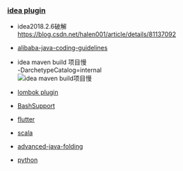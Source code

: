 ### [idea plugin](https://plugins.jetbrains.com/)
- idea2018.2.6破解  
https://blog.csdn.net/halen001/article/details/81137092

- [alibaba-java-coding-guidelines](https://plugins.jetbrains.com/plugin/10046-alibaba-java-coding-guidelines)

- idea maven build 项目慢  
  -DarchetypeCatalog=internal  
  ![idea maven build项目慢](https://github.com/Dongzai1005/learning/blob/master/notes/src/main/java/wang/xiaoluobo/images/idea01.png)
  
- [lombok plugin](https://plugins.jetbrains.com/plugin/6317-lombok-plugin)

- [BashSupport](https://plugins.jetbrains.com/plugin/4230-bashsupport)

- [flutter](https://plugins.jetbrains.com/plugin/9212-flutter)

- [scala](https://plugins.jetbrains.com/plugin/1347-scala)

- [advanced-java-folding](https://plugins.jetbrains.com/plugin/9320-advanced-java-folding)

- [python](https://plugins.jetbrains.com/plugin/631-python)

